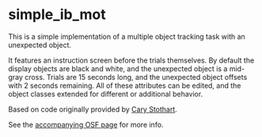 # simple_ib_mot

This is a simple implementation of a multiple object tracking task with an unexpected object.

It features an instruction screen before the trials themselves. By default the display objects are black and white, and the unexpected object is a mid-gray cross. Trials are 15 seconds long, and the unexpected object offsets with 2 seconds remaining. All of these attributes can be edited, and the object classes extended for different or additional behavior.

Based on code originally provided by [Cary Stothart](https://github.com/cstothart).

See the [accompanying OSF page](https://osf.io/d95hz/) for more info. 
